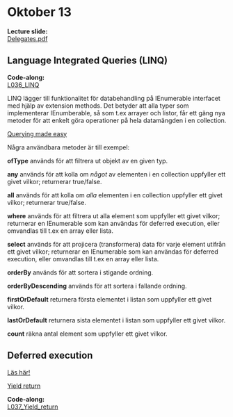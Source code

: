 # Oktober 13

**Lecture slide:**  
[Delegates.pdf](https://github.com/everyloop/NEU25G-Csharp/blob/master/Resources/Delegates.pdf)

## Language Integrated Queries (LINQ)

**Code-along:**  
[L036_LINQ](https://github.com/everyloop/NEU25G-Csharp/blob/master/Code-alongs/L036_LINQ/Program.cs)

LINQ lägger till funktionalitet för databehandling på IEnumerable interfacet med hjälp av extension methods. Det betyder att alla typer som implementerar IEnumberable, så som t.ex arrayer och listor, får ett gäng nya metoder för att enkelt göra operationer på hela datamängden i en collection.

[Querying made easy](https://medium.com/@jepozdemir/exploring-linq-in-c-querying-made-easy-f06a590e5a89)

Några användbara metoder är till exempel:

**ofType** används för att filtrera ut objekt av en given typ.

**any** används för att kolla om *något* av elementen i en collection uppfyller ett givet vilkor; returnerar true/false.

**all** används för att kolla om *alla* elementen i en collection uppfyller ett givet vilkor; returnerar true/false.

**where** används för att filtrera ut alla element som uppfyller ett givet vilkor; returnerar en IEnumerable som kan användas för deferred execution, eller omvandlas till t.ex en array eller lista.

**select** används för att projicera (transformera) data för varje element utifrån ett givet vilkor; returnerar en IEnumerable som kan användas för deferred execution, eller omvandlas till t.ex en array eller lista.

**orderBy** används för att sortera i stigande ordning.

**orderByDescending** används för att sortera i fallande ordning.

**firstOrDefault** returnera första elementet i listan som uppfyller ett givet vilkor.

**lastOrDefault** returnera sista elementet i listan som uppfyller ett givet vilkor.

**count** räkna antal element som uppfyller ett givet vilkor.

## Deferred execution

[Läs här!](https://www.tutorialsteacher.com/linq/linq-deferred-execution)

[Yield return](https://www.kenneth-truyers.net/2016/05/12/yield-return-in-c/)

**Code-along:**  
[L037_Yield_return](https://github.com/everyloop/NEU25G-Csharp/blob/master/Code-alongs/L037_Yield_return/Program.cs)
